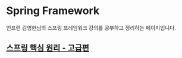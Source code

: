 # Spring Framework
인프런 김영한님의 스프링 프레임워크 강의를 공부하고 정리하는 페이지입니다.

## [스프링 핵심 원리 - 고급편](./스프링-핵심-원리-고급편/README.md)
